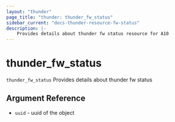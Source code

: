 ```yaml
---
layout: "thunder"
page_title: "thunder: thunder_fw_status"
sidebar_current: "docs-thunder-resource-fw-status"
description: |-
	Provides details about thunder fw status resource for A10
---
```


# thunder\_fw\_status

`thunder_fw_status` Provides details about thunder fw status

## Argument Reference

* `uuid` - uuid of the object


